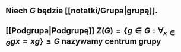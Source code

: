 ## Niech $G$ będzie [[notatki/Grupa|grupą]].
## [[Podgrupa|Podgrupę]] $Z(G)=\{g\in G:\forall_{x\in G}gx=xg\} \leq G$ nazywamy **centrum grupy**